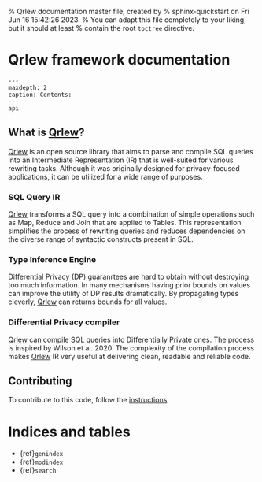 % Qrlew documentation master file, created by
% sphinx-quickstart on Fri Jun 16 15:42:26 2023.
% You can adapt this file completely to your liking, but it should at least
% contain the root `toctree` directive.

# Qrlew framework documentation

```{toctree}
---
maxdepth: 2
caption: Contents:
---
api
```

## What is [Qrlew](https://qrlew.github.io/)?
[Qrlew](https://qrlew.github.io/) is an open source library that aims to parse and compile SQL queries into an Intermediate Representation (IR) that is well-suited for various rewriting tasks. Although it was originally designed for privacy-focused applications, it can be utilized for a wide range of purposes.

### SQL Query IR
[Qrlew](https://qrlew.github.io/) transforms a SQL query into a combination of simple operations such as Map, Reduce and Join that are applied to Tables. This representation simplifies the process of rewriting queries and reduces dependencies on the diverse range of syntactic constructs present in SQL.

### Type Inference Engine
Differential Privacy (DP) guaranrtees are hard to obtain without destroying too much information. In many mechanisms having prior bounds on values can improve the utility of DP results dramatically. By propagating types cleverly, [Qrlew](https://qrlew.github.io/) can returns bounds for all values.

### Differential Privacy compiler
[Qrlew](https://qrlew.github.io/) can compile SQL queries into Differentially Private ones. The process is inspired by Wilson et al. 2020. The complexity of the compilation process makes [Qrlew](https://qrlew.github.io/) IR very useful at delivering clean, readable and reliable code.

## Contributing

To contribute to this code, follow the [instructions](contributing)

# Indices and tables

- {ref}`genindex`
- {ref}`modindex`
- {ref}`search`
